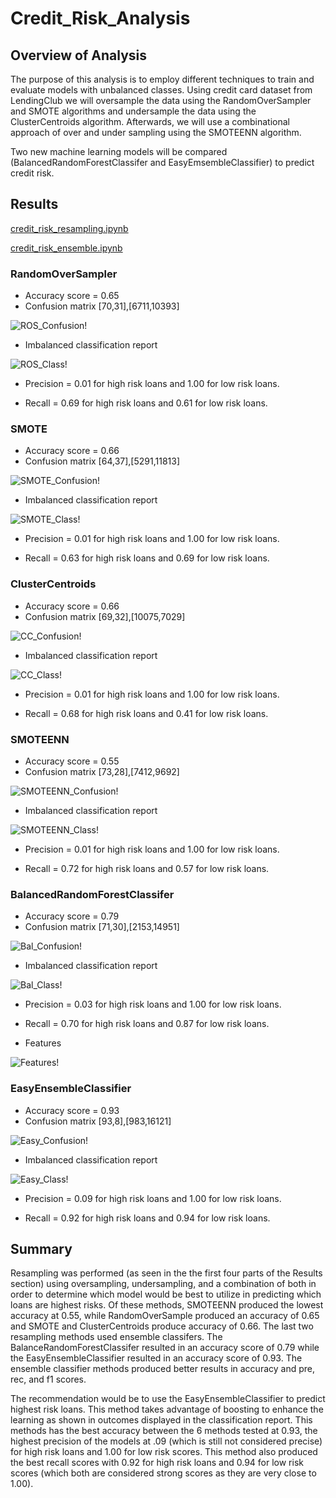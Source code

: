 # Credit_Risk_Analysis

## Overview of Analysis

The purpose of this analysis is to employ different techniques to train and evaluate models with unbalanced classes.  Using credit card dataset from LendingClub we will oversample the data using the RandomOverSampler and SMOTE algorithms and undersample the data using the ClusterCentroids algorithm.  Afterwards, we will use a combinational approach of over and under sampling using the SMOTEENN algorithm.

Two new machine learning models will be compared (BalancedRandomForestClassifer and EasyEmsembleClassifier) to predict credit risk.

## Results

[credit_risk_resampling.ipynb](https://github.com/nkinsler/Credit_Risk_Analysis/blob/main/credit_risk_resampling.ipynb)

[credit_risk_ensemble.ipynb](https://github.com/nkinsler/Credit_Risk_Analysis/blob/main/credit_risk_ensemble.ipynb)

### RandomOverSampler
 - Accuracy score = 0.65
 - Confusion matrix [70,31],[6711,10393]
  
 ![ROS_Confusion](https://github.com/nkinsler/Credit_Risk_Analysis/blob/main/Resources/ROS%20Confusion.png)!
  
 - Imbalanced classification report
  
 ![ROS_Class](https://github.com/nkinsler/Credit_Risk_Analysis/blob/main/Resources/ROS%20Classification.png)!
 
 - Precision = 0.01 for high risk loans and 1.00 for low risk loans.
 
 - Recall = 0.69 for high risk loans and 0.61 for low risk loans.
 
### SMOTE
 - Accuracy score = 0.66
 - Confusion matrix [64,37],[5291,11813]
  
 ![SMOTE_Confusion](https://github.com/nkinsler/Credit_Risk_Analysis/blob/main/Resources/SMOTE%20Confusion.png)!
  
 - Imbalanced classification report
  
 ![SMOTE_Class](https://github.com/nkinsler/Credit_Risk_Analysis/blob/main/Resources/SMOTE%20Class.png)!
 
 - Precision = 0.01 for high risk loans and 1.00 for low risk loans.
 
 - Recall = 0.63 for high risk loans and 0.69 for low risk loans.
  
### ClusterCentroids
 - Accuracy score = 0.66
 - Confusion matrix [69,32],[10075,7029]
  
 ![CC_Confusion](https://github.com/nkinsler/Credit_Risk_Analysis/blob/main/Resources/CC%20Confusion.png)!
  
 - Imbalanced classification report
  
 ![CC_Class](https://github.com/nkinsler/Credit_Risk_Analysis/blob/main/Resources/CC%20Classification.png)!
  
 - Precision = 0.01 for high risk loans and 1.00 for low risk loans.
 
 - Recall = 0.68 for high risk loans and 0.41 for low risk loans.
 
### SMOTEENN
 - Accuracy score = 0.55
 - Confusion matrix [73,28],[7412,9692]
  
 ![SMOTEENN_Confusion](https://github.com/nkinsler/Credit_Risk_Analysis/blob/main/Resources/SMOTEENN%20Confusion.png)!
  
 - Imbalanced classification report
  
 ![SMOTEENN_Class](https://github.com/nkinsler/Credit_Risk_Analysis/blob/main/Resources/SMOTEENN%20Class.png)!
 
 - Precision = 0.01 for high risk loans and 1.00 for low risk loans.
 
 - Recall = 0.72 for high risk loans and 0.57 for low risk loans.
 
### BalancedRandomForestClassifer
 - Accuracy score = 0.79
 - Confusion matrix [71,30],[2153,14951]
  
 ![Bal_Confusion](https://github.com/nkinsler/Credit_Risk_Analysis/blob/main/Resources/Bal%20Confusion.png)!
  
 - Imbalanced classification report
  
 ![Bal_Class](https://github.com/nkinsler/Credit_Risk_Analysis/blob/main/Resources/Bal%20Class.png)!
 
 - Precision = 0.03 for high risk loans and 1.00 for low risk loans.
 
 - Recall = 0.70 for high risk loans and 0.87 for low risk loans.
  
 - Features

 ![Features](https://github.com/nkinsler/Credit_Risk_Analysis/blob/main/Resources/Bal%20Features.png)!
  
### EasyEnsembleClassifier
 - Accuracy score = 0.93
 - Confusion matrix [93,8],[983,16121]
  
 ![Easy_Confusion](https://github.com/nkinsler/Credit_Risk_Analysis/blob/main/Resources/Easy%20Confusion.png)!
  
 - Imbalanced classification report
  
 ![Easy_Class](https://github.com/nkinsler/Credit_Risk_Analysis/blob/main/Resources/Easy%20Class.png)!
 
 - Precision = 0.09 for high risk loans and 1.00 for low risk loans.
 
 - Recall = 0.92 for high risk loans and 0.94 for low risk loans.

## Summary

Resampling was performed (as seen in the the first four parts of the Results section) using oversampling, undersampling, and a combination of both in order to determine which model would be best to utilize in predicting which loans are highest risks.  Of these methods, SMOTEENN produced the lowest accuracy at 0.55, while RandomOverSample produced an accuracy of 0.65 and SMOTE and ClusterCentroids produce accuracy of 0.66.  The last two resampling methods used ensemble classifers.  The BalanceRandomForestClassifer resulted in an accuracy score of 0.79 while the EasyEnsembleClassifier resulted in an accuracy score of 0.93.  The ensemble classifier methods produced better results in accuracy and pre, rec, and f1 scores.

The recommendation would be to use the EasyEnsembleClassifier to predict highest risk loans.  This method takes advantage of boosting to enhance the learning as shown in outcomes displayed in the classification report.  This methods has the best accuracy between the 6 methods tested at 0.93, the highest precision of the models at .09 (which is still not considered precise) for high risk loans and 1.00 for low risk scores.  This method also produced the best recall scores with 0.92 for high risk loans and 0.94 for low risk scores (which both are considered strong scores as they are very close to 1.00).


